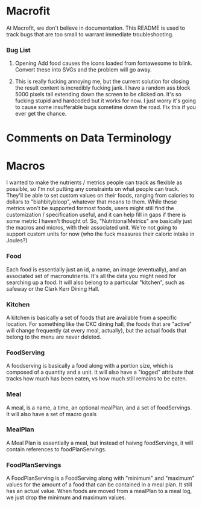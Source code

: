 # Macrofit
At Macrofit, we don't believe in documentation. This README is used to track bugs that are too small to warrant immediate troubleshooting.

### Bug List

1. Opening Add food causes the icons loaded from fontawesome to blink. Convert these into SVGs and the problem will go away.

2. This is really fucking annoying me, but the current solution for closing the result content is incredibly fucking jank. I have a random ass block 5000 pixels tall extending down the screen to be clicked on. It's so fucking stupid and hardcoded but it works for now. I just worry it's going to cause some insufferable bugs sometime down the road. Fix this if you ever get the chance.



# Comments on Data Terminology

# Macros
I wanted to make the nutrients / metrics people can track as flexible as possible, so I'm not putting
any constraints on what people can track. They'll be able to set custom values on their foods, ranging
from calories to dollars to "blahbitybloop", whatever that means to them. While these metrics won't be supported formost foods, users might still find the customization / specification useful, and it can help fill in gaps if there is some metric I haven't thought of. So, "NutritionalMetrics" are basically just the macros and micros, with their associated unit. We're not going to support custom units for now
(who the fuck measures their caloric intake in Joules?)

### Food
Each food is essentially just an id, a name, an image (eventually), and an associated set of macronutrients. It's all the data you might need for searching up a food. It will also belong to a particular "kitchen", such as safeway or the Clark Kerr Dining Hall.

### Kitchen
A kitchen is basically a set of foods that are available from a specific location. For something like
the CKC dining hall, the foods that are "active" will change frequently (at every meal, actually),
but the actual foods that belong to the menu are never deleted.

### FoodServing
A foodserving is basically a food along with a portion size, which is composed of a quantity and a unit.
It will also have a "logged" attribute that tracks how much has been eaten, vs how much still remains to
be eaten.

### Meal
A meal, is a name, a time, an optional mealPlan, and a set of foodServings. It will also have a set of
macro goals

### MealPlan
A Meal Plan is essentially a meal, but instead of haivng foodServings, it will contain references to 
foodPlanServings.


### FoodPlanServings
A FoodPlanServing is a FoodServing along with "minimum" and "maximum" values for the amount of a food
that can be contained in a meal plan. It still has an actual value. When foods are moved from a mealPlan to a meal log, we just drop the minimum and maximum values.